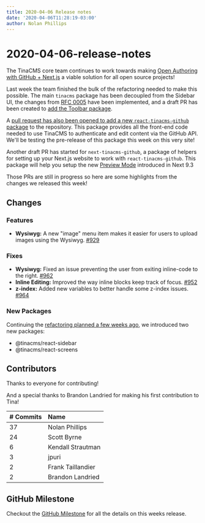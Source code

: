```yaml
---
title: 2020-04-06 Release notes
date: '2020-04-06T11:28:19-03:00'
author: Nolan Phillips
---
```


# 2020-04-06-release-notes

The TinaCMS core team continues to work towards making [Open Authoring with GitHub + Next.js](https://github.com/orgs/tinacms/projects/1) a viable solution for all open source projects!

Last week the team finished the bulk of the refactoring needed to make this possible. The main `tinacms` package has been decoupled from the Sidebar UI, the changes from [RFC 0005](https://github.com/tinacms/rfcs/blob/master/0005-toolbar-widget.md) have been implemented, and a draft PR has been created to [add the Toolbar package](https://github.com/tinacms/tinacms/pull/973).

A [pull request has also been opened to add a new `react-tinacms-github` package](https://github.com/tinacms/tinacms/pull/960) to the repository. This package provides all the front-end code needed to use TinaCMS to authenticate and edit content via the GitHub API. We'll be testing the pre-release of this package this week on this very site!

Another draft PR has started for `next-tinacms-github`, a package of helpers for setting up your Next.js website to work with `react-tinacms-github`. This package will help you setup the new [Preview Mode](https://nextjs.org/docs/advanced-features/preview-mode) introduced in Next 9.3

Those PRs are still in progress so here are some highlights from the changes we released this week!

## Changes

### Features

* **Wysiwyg:** A new "image" menu item makes it easier for users to upload images using the Wysiwyg. [\#929](https://github.com/tinacms/tinacms/milestone/19?closed=1)

### Fixes

* **Wysiwyg:** Fixed an issue preventing the user from exiting inline-code to the right. [\#962](https://github.com/tinacms/tinacms/pull/962)
* **Inline Editing:** Improved the way inline blocks keep track of focus. [\#952](https://github.com/tinacms/tinacms/pull/952)
* **z-index:** Added new variables to better handle some z-index issues. [\#964](https://github.com/tinacms/tinacms/pull/964)

### New Packages

Continuing the [refactoring planned a few weeks ago](https://tinacms.org/blog/tinacms-ui-whats-next), we introduced two new packages:

* @tinacms/react-sidebar
* @tinacms/react-screens

## Contributors

Thanks to everyone for contributing!

And a special thanks to Brandon Landried for making his first contribution to Tina!

| \# Commits | Name |
| :--- | :--- |
| 37 | Nolan Phillips |
| 24 | Scott Byrne |
| 6 | Kendall Strautman |
| 3 | jpuri |
| 2 | Frank Taillandier |
| 2 | Brandon Landried |

## GitHub Milestone

Checkout the [GitHub Milestone](https://github.com/tinacms/tinacms/milestone/19?closed=1) for all the details on this weeks release.


